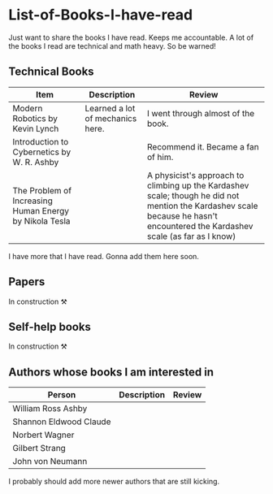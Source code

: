 # List-of-Books-I-have-read
Just want to share the books I have read. Keeps me accountable. A lot of the books I read are technical and math heavy. So be warned!

## Technical Books
| Item         | Description     | Review |
|--------------|-----------|------------|
| Modern Robotics by Kevin Lynch | Learned a lot of mechanics here.  | I went through almost of the book.     | 
|Introduction to Cybernetics by W. R. Ashby | |Recommend it. Became a fan of him. |
| The Problem of Increasing Human Energy by Nikola Tesla | | A physicist's approach to climbing up the Kardashev scale; though he did not mention the Kardashev scale because he hasn't encountered the Kardashev scale (as far as I know) |

I have more that I have read. Gonna add them here soon.

## Papers

In construction ⚒️


## Self-help books

In construction ⚒️

## Authors whose books I am interested in

| Person | Description | Review |
|--------------|-----------|------------|
| William Ross Ashby |   |
| Shannon Eldwood Claude |  |
| Norbert Wagner| |
|Gilbert Strang | |
| John von Neumann | | 

I probably should add more newer authors that are still kicking.
